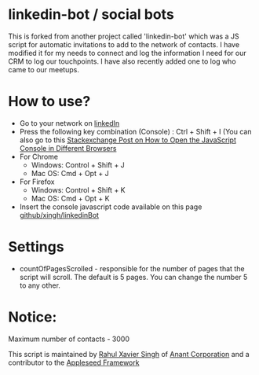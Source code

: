 
# linkedin-bot / social bots
This is forked from another project called 'linkedin-bot' which was a JS script for automatic invitations to add to the network of contacts. I have modified it for my needs to connect and log the information I need for our CRM to log our touchpoints. I have also recently added one to log who came to our meetups. 

# How to use?
* Go to your network on [linkedIn](https://www.linkedin.com/mynetwork/)
* Press the following key combination (Console) :
Ctrl + Shift + I  (You can also go to this [Stackexchange Post on How to Open the JavaScript Console in Different Browsers](http://webmasters.stackexchange.com/questions/8525/how-to-open-the-javascript-console-in-different-browsers)
* For Chrome
  * Windows: Control + Shift + J
  * Mac OS: Cmd + Opt + J
* For Firefox
  * Windows: Control + Shift + K
  * Mac OS: Cmd + Opt + K
* Insert the console javascript code available on this page [github/xingh/linkedinBot](https://github.com/xingh/linkedin-bot/blob/master/linkedinBot.js)

# Settings
* countOfPagesScrolled - responsible for the number of pages that the script will scroll. The default is 5 pages. You can change the number 5 to any other.

# Notice:
Maximum number of contacts - 3000

This script is maintained by [Rahul Xavier Singh](https://linkedin.com/in/xingh) of [Anant Corporation](https://www.anant.us/) and a contributor to the [Appleseed Framework](https://github.com/appleseed/)
